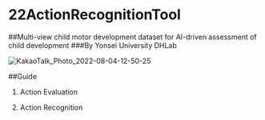 # 22ActionRecognitionTool

##Multi-view child motor development dataset for AI-driven assessment of child development
###By Yonsei University DHLab

![KakaoTalk_Photo_2022-08-04-12-50-25](https://user-images.githubusercontent.com/74819176/182763597-7c774c29-261e-4a2c-9057-83da7f72cad4.jpeg)

##Guide

1. Action Evaluation

2. Action Recognition

